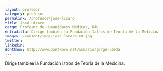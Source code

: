 ```yaml
---
layout: profesor
category: profesor
permalink: /profesor/jose-lazaro
title: José Lázaro
cargo: Profesor de Humanidades Médicas, UAM
entradilla: Dirige también la Fundación Iatrós de Teoría de la Medicina.
imagen: /content/imgs/jose-lazaro-60.jpg
twitter:
linkedin:
dontknow: http://www.dontknow.net/usuario/jorge-ubeda
---
```

Dirige también la Fundación Iatrós de Teoría de la Medicina.
